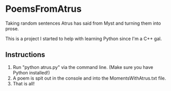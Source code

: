 # PoemsFromAtrus
Taking random sentences Atrus has said from Myst and turning them into prose.

This is a project I started to help with learning Python since I'm a C++ gal.

## Instructions
1. Run "python atrus.py" via the command line. (Make sure you have Python installed!)
2. A poem is spit out in the console and into the MomentsWithAtrus.txt file.
3. That is all!
